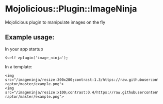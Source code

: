 # Mojolicious::Plugin::ImageNinja
Mojolicious plugin to manipulate images on the fly


## Example usage:

In your app startup

```
$self->plugin('image_ninja');
```

In a template:

```
<img src="/imageninja/resize:300x200;contrast:1.3/https://raw.githubusercontent.com/kraih/perl-raptor/master/example.png">
<img src="/imageninja/resize:x100;contrast:0.4/https://raw.githubusercontent.com/kraih/perl-raptor/master/example.png">
```
